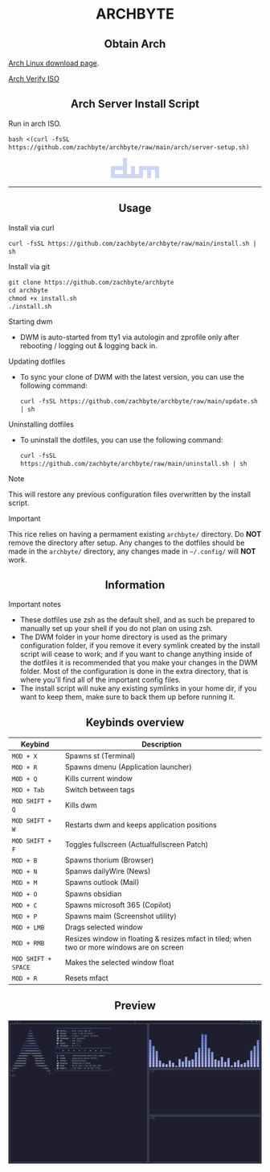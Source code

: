 <div align="center">
  <h1>ARCHBYTE</h1>
</div>


<div align="center">
  <h2>Obtain Arch</h2>
</div>

[Arch Linux download page](https://archlinux.org/download/).

[Arch Verify ISO](https://youtu.be/aqQd8ygDuqo)

<div align="center">
  <h2>Arch Server Install Script</h2>
</div>

Run in arch ISO.
 ```shell
 bash <(curl -fsSL https://github.com/zachbyte/archbyte/raw/main/arch/server-setup.sh)
 ```

<p align="center">
  <img src=".github/images/logo.png" alt="Image">
</p>

<hr>

<div align="center">
  <h2>Usage</h2>
</div>

Install via curl
  ```shell
  curl -fsSL https://github.com/zachbyte/archbyte/raw/main/install.sh | sh
  ```

Install via git
  ```shell
  git clone https://github.com/zachbyte/archbyte
  cd archbyte
  chmod +x install.sh
  ./install.sh
  ```

Starting dwm
- DWM is auto-started from tty1 via autologin and zprofile only after rebooting / logging out & logging back in.

Updating dotfiles
- To sync your clone of DWM with the latest version, you can use the following command:
  ```shell
  curl -fsSL https://github.com/zachbyte/archbyte/raw/main/update.sh | sh
  ```

Uninstalling dotfiles
- To uninstall the dotfiles, you can use the following command:
  ```shell
  curl -fsSL https://github.com/zachbyte/archbyte/raw/main/uninstall.sh | sh
  ```
> [!NOTE]  
> This will restore any previous configuration files overwritten by the install script.

> [!IMPORTANT]  
> This rice relies on having a permament existing ``archbyte/`` directory. Do **NOT** remove the directory after setup.
> Any changes to the dotfiles should be made in the ``archbyte/`` directory, any changes made in ``~/.config/`` will **NOT** work.

<div align="center">
  <h2>Information</h2>
</div>

Important notes
- These dotfiles use zsh as the default shell, and as such be prepared to manually set up your shell if you do not plan on using zsh.
- The DWM folder in your home directory is used as the primary configuration folder, if you remove it every symlink created by the install script will cease to work; and if you want to change anything inside of the dotfiles it is recommended that you make your changes in the DWM folder. Most of the configuration is done in the extra directory, that is where you'll find all of the important config files.
- The install script will nuke any existing symlinks in your home dir, if you want to keep them, make sure to back them up before running it.

<div align="center">
  <h2>Keybinds overview</h2>
</div>

| Keybind | Description |  
| --- | --- |  
| `MOD + X` | Spawns st (Terminal) |  
| `MOD + R` | Spawns dmenu (Application launcher) |  
| `MOD + Q` | Kills current window |  
| `MOD + Tab` | Switch between tags |
| `MOD SHIFT + Q` | Kills dwm |  
| `MOD SHIFT + W` | Restarts dwm and keeps application positions |
| `MOD SHIFT + F` | Toggles fullscreen (Actualfullscreen Patch) |
| `MOD + B` | Spawns thorium (Browser) |
| `MOD + N` | Spanws dailyWire (News) |
| `MOD + M` | Spawns outlook (Mail) |
| `MOD + O` | Spawns obsidian |
| `MOD + C` | Spawns microsoft 365 (Copilot) |
| `MOD + P` | Spawns maim (Screenshot utility) | 
| `MOD + LMB` | Drags selected window |
| `MOD + RMB` | Resizes window in floating & resizes mfact in tiled; when two or more windows are on screen |
| `MOD SHIFT + SPACE` | Makes the selected window float |
| `MOD + R` | Resets mfact |

<div align="center">
  <h2>Preview</h2>
</div>

![PV](.github/images/preview.png)
